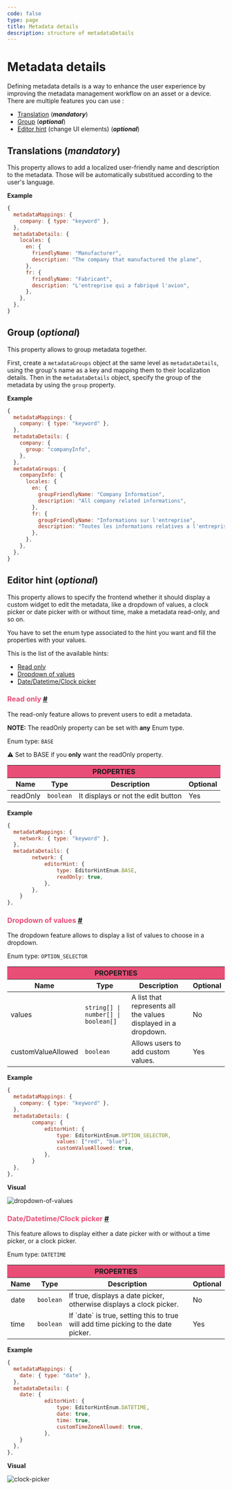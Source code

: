 ```yaml
---
code: false
type: page
title: Metadata details
description: structure of metadataDetails
---
```


# Metadata details

Defining metadata details is a way to enhance the user experience by improving the metadata management workflow on an asset or a device. There are multiple features you can use :

- [Translation](#translations-mandatory) (**_mandatory_**)
- [Group](#group-optional) (**_optional_**)
- [Editor hint](#editor-hint-optional) (change UI elements) (**_optional_**)

## Translations (_mandatory_)

This property allows to add a localized user-friendly name and description to the metadata. Those will be automatically substitued according to the user's language.

**Example**

```js
{
  metadataMappings: {
    company: { type: "keyword" },
  },
  metadataDetails: {
    locales: {
      en: {
        friendlyName: "Manufacturer",
        description: "The company that manufactured the plane",
      },
      fr: {
        friendlyName: "Fabricant",
        description: "L'entreprise qui a fabriqué l'avion",
      },
    },
  },
}
```

## Group (_optional_)

This property allows to group metadata together.

First, create a `metadataGroups` object at the same level as `metadataDetails`, using the group's name as a key and mapping them to their localization details. Then in the `metadataDetails` object, specify the group of the metadata by using the `group` property.

**Example**

```js
{
  metadataMappings: {
    company: { type: "keyword" },
  },
  metadataDetails: {
    company: {
      group: "companyInfo",
    },
  },
  metadataGroups: {
    companyInfo: {
      locales: {
        en: {
          groupFriendlyName: "Company Information",
          description: "All company related informations",
        },
        fr: {
          groupFriendlyName: "Informations sur l'entreprise",
          description: "Toutes les informations relatives a l'entreprise",
        },
      },
    },
  },
}
```

## Editor hint (_optional_)

This property allows to specify the frontend whether it should display a custom widget to edit the metadata, like a dropdown of values, a clock picker or date picker with or without time, make a metadata read-only, and so on.

You have to set the enum type associated to the hint you want and fill the properties with your values.

This is the list of the available hints:

- [Read only](#read-only)
- [Dropdown of values](#dropdown-of-values)
- [Date/Datetime/Clock picker](#datedatetimeclock-picker)

<h3 id="read-only" style="color: #e94e77">Read only <a href="#read-only" class="heading-anchor-link">#</a></h3>

The read-only feature allows to prevent users to edit a metadata.

**NOTE:** The readOnly property can be set with **any** Enum type.

Enum type: `BASE`

:warning: Set to BASE if you **only** want the readOnly property.

<table>
  <thead>
    <tr>
      <th style="background-color: #e94e77" colspan="4" align="center">PROPERTIES</th>
    </tr>
    <tr>
      <th>Name</th>
      <th>Type</th>
      <th>Description</th>
      <th>Optional</th>
    </tr>
  </thead>
  <tbody>
    <tr>
      <td>readOnly</td>
      <td><code>boolean</code></td>
      <td>It displays or not the edit button</td>
      <td>Yes</td>
    </tr>
  </tbody>
</table>

**Example**

```js
{
  metadataMappings: {
    network: { type: "keyword" },
  },
  metadataDetails: {
		network: {
			editorHint: {
				type: EditorHintEnum.BASE,
				readOnly: true,
			},
		},
	}
},
```

<h3 id="dropdown-of-values" style="color: #e94e77">Dropdown of values <a href="#dropdown-of-values" class="heading-anchor-link">#</a></h3>

The dropdown feature allows to display a list of values to choose in a dropdown.

Enum type: `OPTION_SELECTOR`

<table>
  <thead>
    <tr>
      <th style="background-color: #e94e77" colspan="4" align="center">PROPERTIES</th>
    </tr>
    <tr>
      <th>Name</th>
      <th>Type</th>
      <th>Description</th>
      <th>Optional</th>
    </tr>
  </thead>
  <tbody>
    <tr>
      <td>values</td>
      <td><code>string[] | number[] | boolean[]</code></td>
      <td>A list that represents all the values displayed in a dropdown.</td>
      <td>No</td>
    </tr>
    <tr>
      <td>customValueAllowed</td>
      <td><code>boolean</code></td>
      <td>Allows users to add custom values.</td>
      <td>Yes</td>
    </tr>
  </tbody>
</table>

**Example**

```js
{
  metadataMappings: {
    company: { type: "keyword" },
  },
  metadataDetails: {
		company: {
			editorHint: {
				type: EditorHintEnum.OPTION_SELECTOR,
				values: ["red", "blue"],
				customValueAllowed: true,
			},
		}
  },
},
```

**Visual**

![dropdown-of-values](./dropdown-of-values.png)

<h3 id="datedatetimeclock-picker" style="color: #e94e77">Date/Datetime/Clock picker <a href="#datedatetimeclock-picker" class="heading-anchor-link">#</a></h3>

This feature allows to display either a date picker with or without a time picker, or a clock picker.

Enum type: `DATETIME`

<table>
  <thead>
    <tr>
      <th style="background-color: #e94e77" colspan="4" align="center">PROPERTIES</th>
    </tr>
    <tr>
      <th>Name</th>
      <th>Type</th>
      <th>Description</th>
      <th>Optional</th>
    </tr>
  </thead>
  <tbody>
    <tr>
      <td>date</td>
      <td><code>boolean</code></td>
      <td>If true, displays a date picker, otherwise displays a clock picker.</td>
      <td>No</td>
    </tr>
    <tr>
      <td>time</td>
      <td><code>boolean</code></td>
      <td>If `date` is true, setting this to true will add time picking to the date picker.</td>
      <td>Yes</td>
    </tr>
  </tbody>
</table>

**Example**

```js
{
  metadataMappings: {
    date: { type: "date" },
  },
  metadataDetails: {
    date: {
			editorHint: {
				type: EditorHintEnum.DATETIME,
				date: true,
				time: true,
				customTimeZoneAllowed: true,
			},
    }
  },
},
```

**Visual**

![clock-picker](./clock-picker.png)
